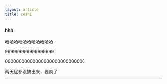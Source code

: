```yaml
---
layout: article
title: ceshi
---
```




#### hhh

哈哈哈哈哈哈哈哈哈哈哈





999999999999999999





00000000000000000000000000000











两天屁都没搞出来，要疯了







--------------------
